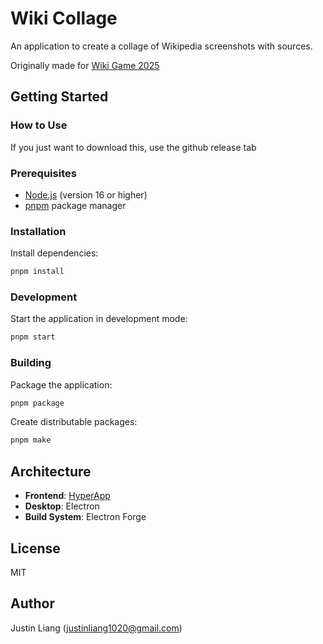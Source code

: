 # Wiki Collage

An application to create a collage of Wikipedia screenshots with sources.

Originally made for [Wiki Game 2025](https://wikigamejam.org/)

## Getting Started

### How to Use

If you just want to download this, use the github release tab

### Prerequisites

- [Node.js](https://nodejs.org/) (version 16 or higher)
- [pnpm](https://pnpm.io/) package manager

### Installation

Install dependencies:

```bash
pnpm install
```

### Development

Start the application in development mode:

```bash
pnpm start
```

### Building

Package the application:

```bash
pnpm package
```

Create distributable packages:

```bash
pnpm make
```

## Architecture

- **Frontend**: [HyperApp](https://github.com/jorgebucaran/hyperapp)
- **Desktop**: Electron
- **Build System**: Electron Forge

## License

MIT

## Author

Justin Liang (justinliang1020@gmail.com)
